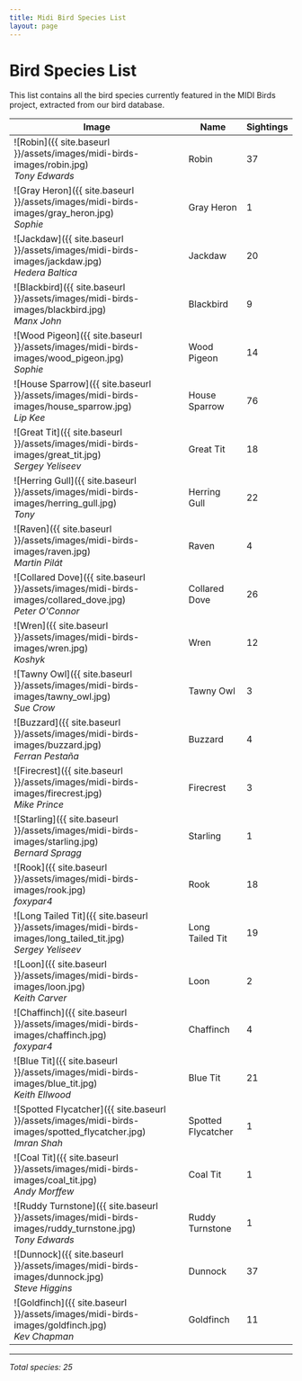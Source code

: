 ```yaml
---
title: Midi Bird Species List
layout: page
---
```


# Bird Species List

This list contains all the bird species currently featured in the MIDI Birds project, extracted from our bird database.


| Image | Name | Sightings |
|-------|------|-----------|
| ![Robin]({{ site.baseurl }}/assets/images/midi-birds-images/robin.jpg)<br>*Tony Edwards* | Robin | 37 |
| ![Gray Heron]({{ site.baseurl }}/assets/images/midi-birds-images/gray_heron.jpg)<br>*Sophie* | Gray Heron | 1 |
| ![Jackdaw]({{ site.baseurl }}/assets/images/midi-birds-images/jackdaw.jpg)<br>*Hedera Baltica* | Jackdaw | 20 |
| ![Blackbird]({{ site.baseurl }}/assets/images/midi-birds-images/blackbird.jpg)<br>*Manx John* | Blackbird | 9 |
| ![Wood Pigeon]({{ site.baseurl }}/assets/images/midi-birds-images/wood_pigeon.jpg)<br>*Sophie* | Wood Pigeon | 14 |
| ![House Sparrow]({{ site.baseurl }}/assets/images/midi-birds-images/house_sparrow.jpg)<br>*Lip Kee* | House Sparrow | 76 |
| ![Great Tit]({{ site.baseurl }}/assets/images/midi-birds-images/great_tit.jpg)<br>*Sergey Yeliseev* | Great Tit | 18 |
| ![Herring Gull]({{ site.baseurl }}/assets/images/midi-birds-images/herring_gull.jpg)<br>*Tony* | Herring Gull | 22 |
| ![Raven]({{ site.baseurl }}/assets/images/midi-birds-images/raven.jpg)<br>*Martin Pilát* | Raven | 4 |
| ![Collared Dove]({{ site.baseurl }}/assets/images/midi-birds-images/collared_dove.jpg)<br>*Peter O'Connor* | Collared Dove | 26 |
| ![Wren]({{ site.baseurl }}/assets/images/midi-birds-images/wren.jpg)<br>*Koshyk* | Wren | 12 |
| ![Tawny Owl]({{ site.baseurl }}/assets/images/midi-birds-images/tawny_owl.jpg)<br>*Sue Crow* | Tawny Owl | 3 |
| ![Buzzard]({{ site.baseurl }}/assets/images/midi-birds-images/buzzard.jpg)<br>*Ferran Pestaña* | Buzzard | 4 |
| ![Firecrest]({{ site.baseurl }}/assets/images/midi-birds-images/firecrest.jpg)<br>*Mike Prince* | Firecrest | 3 |
| ![Starling]({{ site.baseurl }}/assets/images/midi-birds-images/starling.jpg)<br>*Bernard Spragg* | Starling | 1 |
| ![Rook]({{ site.baseurl }}/assets/images/midi-birds-images/rook.jpg)<br>*foxypar4* | Rook | 18 |
| ![Long Tailed Tit]({{ site.baseurl }}/assets/images/midi-birds-images/long_tailed_tit.jpg)<br>*Sergey Yeliseev* | Long Tailed Tit | 19 |
| ![Loon]({{ site.baseurl }}/assets/images/midi-birds-images/loon.jpg)<br>*Keith Carver* | Loon | 2 |
| ![Chaffinch]({{ site.baseurl }}/assets/images/midi-birds-images/chaffinch.jpg)<br>*foxypar4* | Chaffinch | 4 |
| ![Blue Tit]({{ site.baseurl }}/assets/images/midi-birds-images/blue_tit.jpg)<br>*Keith Ellwood* | Blue Tit | 21 |
| ![Spotted Flycatcher]({{ site.baseurl }}/assets/images/midi-birds-images/spotted_flycatcher.jpg)<br>*Imran Shah* | Spotted Flycatcher | 1 |
| ![Coal Tit]({{ site.baseurl }}/assets/images/midi-birds-images/coal_tit.jpg)<br>*Andy Morffew* | Coal Tit | 1 |
| ![Ruddy Turnstone]({{ site.baseurl }}/assets/images/midi-birds-images/ruddy_turnstone.jpg)<br>*Tony Edwards* | Ruddy Turnstone | 1 |
| ![Dunnock]({{ site.baseurl }}/assets/images/midi-birds-images/dunnock.jpg)<br>*Steve Higgins* | Dunnock | 37 |
| ![Goldfinch]({{ site.baseurl }}/assets/images/midi-birds-images/goldfinch.jpg)<br>*Kev Chapman* | Goldfinch | 11 |

---

*Total species: 25*